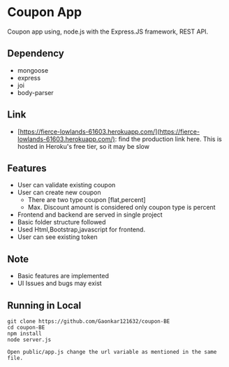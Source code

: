 # Coupon App

Coupon app using, node.js with the Express.JS framework, REST API.
## Dependency
* mongoose
* express
* joi
* body-parser
## Link

* [https://fierce-lowlands-61603.herokuapp.com/](https://fierce-lowlands-61603.herokuapp.com/): find the production link here.  This is hosted in Heroku's free tier, so it may be slow 

## Features

* User can validate existing coupon
* User can create new coupon
   * There are two type coupon [flat,percent]
   * Max. Discount amount is considered only coupon type is percent
* Frontend and backend are served in single project
* Basic folder structure followed
* Used Html,Bootstrap,javascript for frontend.
* User can see existing token

## Note 
* Basic features are implemented
* UI Issues and bugs may exist

## Running in Local

	git clone https://github.com/Gaonkar121632/coupon-BE
	cd coupon-BE
	npm install
	node server.js
	
	Open public/app.js change the url variable as mentioned in the same file.
